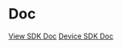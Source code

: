 # Doc

[View SDK Doc](https://neolabaram.github.io/Doc/ViewSDK)
[Device SDK Doc](https://neolabaram.github.io/Doc/PlayerSDK)
